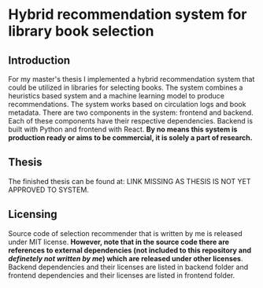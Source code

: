 # Hybrid recommendation system for library book selection

## Introduction

For my master's thesis I implemented a hybrid recommendation system that could be utilized in libraries for selecting books. The system combines a heuristics based system and a machine learning model to produce recommendations. The system works based on circulation logs and book metadata. There are two components in the system: frontend and backend. Each of these components have their respective dependencies. Backend is built with Python and frontend with React. <b>By no means this system is production ready or aims to be commercial, it is solely a part of research.</b>

## Thesis

The finished thesis can be found at: LINK MISSING AS THESIS IS NOT YET APPROVED TO SYSTEM.

## Licensing

Source code of selection recommender that is written by me is released under MIT license. <b>However, note that in the source code there are references to external dependencies (not included to this repository and _definetely not written by me_) which are released under other licenses</b>. Backend dependencies and their licenses are listed in backend folder and frontend dependencies and their licenses are listed in frontend folder.
